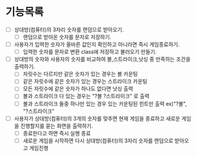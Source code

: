 # 기능목록
- [ ] 상대방(컴퓨터)의 3자리 숫자를 랜덤으로 받아오기.
    - [ ] 랜덤으로 받아온 숫자를 문자로 저장하기.
    
- [ ] 사용자가 입력한 숫자가 올바른 값인지 확인하고 아니라면 즉시 게임종료하기.
    - [ ] 입력한 숫자를 문자로 변환 class에 저장하고 불러오기 만들기.

- [ ] 상대방의 숫자와 사용자의 숫자를 비교하여 볼,스트라이크,낫싱 중 만족하는 조건을 출력하기.
    - [ ] 자릿수는 다르지만 같은 숫자가 있는 경우는 볼 카운팅
    - [ ] 같은 자릿수에 같은 숫자가 있는 경우는 스트라이크 카운팅
    - [ ] 모든 자릿수에 같은 숫자가 하나도 없다면 낫싱 출력
    - [ ] 볼과 스트라이크 다 있는 경우는 "?볼 ?스트라이크" 로 출력
    - [ ] 볼과 스트라이크 둘중 하나만 있는 경우 있는 카운팅된 힌트만 출력 ex)"?볼", "?스트라이크"
    
- [ ] 사용자가 상대방(컴퓨터)의 3개의 숫자를 맞추면 현재 게임을 종료하고 새로운 게임을 진행할지를 묻는 화면을 출력하기.
    - [ ] 종료한다고 하면 즉시 실행 종료
    - [ ] 새로운 게임을 시작하면 다시 상대방(컴퓨터)의 3자리 숫자를 랜덤으로 받아오고 게임진행 